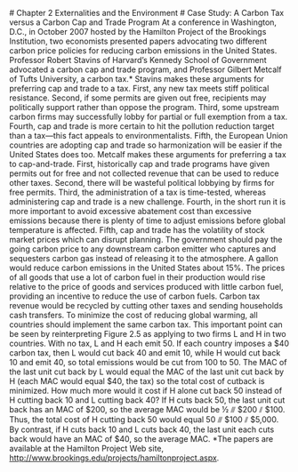 \# Chapter 2 Externalities and the Environment # Case Study: A Carbon Tax versus a Carbon Cap and Trade Program At a conference in Washington, D.C., in October 2007 hosted by the Hamilton Project of the Brookings Institution, two economists presented papers advocating two different carbon price policies for reducing carbon emissions in the United States. Professor Robert Stavins of Harvard’s Kennedy School of Government advocated a carbon cap and trade program, and Professor Gilbert Metcalf of Tufts University, a carbon tax.\* Stavins makes these arguments for preferring cap and trade to a tax. First, any new tax meets stiff political resistance. Second, if some permits are given out free, recipients may politically support rather than oppose the program. Third, some upstream carbon firms may successfully lobby for partial or full exemption from a tax. Fourth, cap and trade is more certain to hit the pollution reduction target than a tax—this fact appeals to environmentalists. Fifth, the European Union countries are adopting cap and trade so harmonization will be easier if the United States does too. Metcalf makes these arguments for preferring a tax to cap-and-trade. First, historically cap and trade programs have given permits out for free and not collected revenue that can be used to reduce other taxes. Second, there will be wasteful political lobbying by firms for free permits. Third, the administration of a tax is time-tested, whereas administering cap and trade is a new challenge. Fourth, in the short run it is more important to avoid excessive abatement cost than excessive emissions because there is plenty of time to adjust emissions before global temperature is affected. Fifth, cap and trade has the volatility of stock market prices which can disrupt planning. The government should pay the going carbon price to any downstream carbon emitter who captures and sequesters carbon gas instead of releasing it to the atmosphere. A gallon would reduce carbon emissions in the United States about 15%. The prices of all goods that use a lot of carbon fuel in their production would rise relative to the price of goods and services produced with little carbon fuel, providing an incentive to reduce the use of carbon fuels. Carbon tax revenue would be recycled by cutting other taxes and sending households cash transfers. To minimize the cost of reducing global warming, all countries should implement the same carbon tax. This important point can be seen by reinterpreting Figure 2.5 as applying to two firms L and H in two countries. With no tax, L and H each emit 50. If each country imposes a $40 carbon tax, then L would cut back 40 and emit 10, while H would cut back 10 and emit 40, so total emissions would be cut from 100 to 50. The MAC of the last unit cut back by L would equal the MAC of the last unit cut back by H (each MAC would equal $40, the tax) so the total cost of cutback is minimized. How much more would it cost if H alone cut back 50 instead of H cutting back 10 and L cutting back 40? If H cuts back 50, the last unit cut back has an MAC of $200, so the average MAC would be ½ ⫻ $200 ⫽ $100. Thus, the total cost of H cutting back 50 would equal 50 ⫻ $100 ⫽ $5,000. By contrast, if H cuts back 10 and L cuts back 40, the last unit each cuts back would have an MAC of $40, so the average MAC. \*The papers are available at the Hamilton Project Web site, <http://www.brookings.edu/projects/hamiltonproject.aspx>.